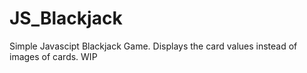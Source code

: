 # JS_Blackjack
Simple Javascipt Blackjack Game. Displays the card values instead of images of cards. WIP
